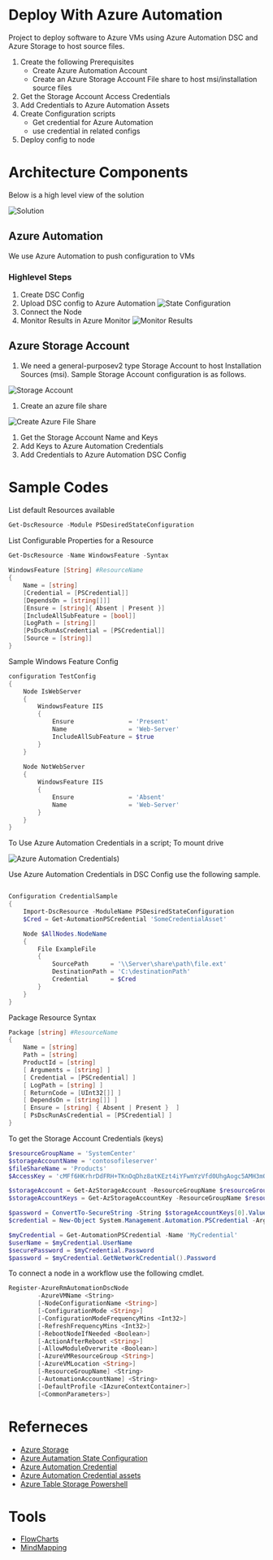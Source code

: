 # Deploy With Azure Automation

Project to deploy software to Azure VMs using Azure Automation DSC and Azure Storage to host source files.


1. Create the following Prerequisites
    - Create Azure Automation Account
    - Create an Azure Storage Account File share to host msi/installation source files
1. Get the Storage Account Access Credentials
1. Add Credentials to Azure Automation Assets
1. Create Configuration scripts
    - Get credential for Azure Automation
    - use credential in related configs
1. Deploy config to node

# Architecture Components

Below is a high level view of the solution

![Solution](./Images/Solution.png)


## Azure Automation

We use Azure Automation to push configuration to VMs

### Highlevel Steps

1. Create DSC Config
1. Upload DSC config to Azure Automation
![State Configuration](./Images/StateConfigs.png)
1. Connect the Node
1. Monitor Results in Azure Monitor
![Monitor Results](./Images/ConfigMonitor.png)

## Azure Storage Account
1. We need a general-purposev2 type Storage Account to host Installation Sources (msi). Sample Storage Account configuration is as follows.

![Storage Account](./Images/AzureStorage.png)
1. Create an azure file share

![Create Azure File Share](./Images/CreateFileShare.jpg)

1. Get the Storage Account Name and Keys
1. Add Keys to Azure Automation Credentials
1. Add Credentials to Azure Automation DSC Config


# Sample Codes

List default Resources available

```PowerShell
Get-DscResource -Module PSDesiredStateConfiguration
```

List Configurable Properties for a Resource

```PowerShell
Get-DscResource -Name WindowsFeature -Syntax 
  
WindowsFeature [String] #ResourceName
{
    Name = [string]
    [Credential = [PSCredential]]
    [DependsOn = [string[]]]
    [Ensure = [string]{ Absent | Present }]
    [IncludeAllSubFeature = [bool]]
    [LogPath = [string]]
    [PsDscRunAsCredential = [PSCredential]]
    [Source = [string]]
} 
```
Sample Windows Feature Config
 
```PowerShell
configuration TestConfig
{
    Node IsWebServer
    {
        WindowsFeature IIS
        {
            Ensure               = 'Present'
            Name                 = 'Web-Server'
            IncludeAllSubFeature = $true
        }
    }
 
    Node NotWebServer
    {
        WindowsFeature IIS
        {
            Ensure               = 'Absent'
            Name                 = 'Web-Server'
        }
    }
} 
```

To Use Azure Automation Credentials in a script;
To mount drive 


![Azure Automation Credentials](./Images/AutomationCredentials.png))

Use Azure Automation Credentials in DSC Config use the following sample. 

```PowerShell

Configuration CredentialSample
{
    Import-DscResource -ModuleName PSDesiredStateConfiguration
    $Cred = Get-AutomationPSCredential 'SomeCredentialAsset'

    Node $AllNodes.NodeName
    {
        File ExampleFile
        {
            SourcePath      = '\\Server\share\path\file.ext'
            DestinationPath = 'C:\destinationPath'
            Credential      = $Cred
        }
    }
}

```
Package Resource Syntax
```PowerShell
Package [string] #ResourceName
{
    Name = [string]
    Path = [string]
    ProductId = [string]
    [ Arguments = [string] ]
    [ Credential = [PSCredential] ]
    [ LogPath = [string] ]
    [ ReturnCode = [UInt32[]] ]
    [ DependsOn = [string[]] ]
    [ Ensure = [string] { Absent | Present }  ]
    [ PsDscRunAsCredential = [PSCredential] ]
}
```
To get the Storage Account Credentials (keys)

```PowerShell
$resourceGroupName = 'SystemCenter'
$storageAccountName = 'contosofileserver'
$fileShareName = 'Products'
$AccessKey = 'cMFf6HKrhrDdFRH+TKnOqDhz8atKEzt4iYFwmYzVfd0UhgAogc5AMH3mOgWM+K+GQdPQ7ujqyrtSP3x3Gip3nQ=='

$storageAccount = Get-AzStorageAccount -ResourceGroupName $resourceGroupName -Name $storageAccountName
$storageAccountKeys = Get-AzStorageAccountKey -ResourceGroupName $resourceGroupName -Name $storageAccountName

$password = ConvertTo-SecureString -String $storageAccountKeys[0].Value -AsPlainText -Force
$credential = New-Object System.Management.Automation.PSCredential -ArgumentList "AZURE\$($storageAccount.StorageAccountName)", $password
```


```PowerShell
$myCredential = Get-AutomationPSCredential -Name 'MyCredential'
$userName = $myCredential.UserName
$securePassword = $myCredential.Password
$password = $myCredential.GetNetworkCredential().Password 
```

To connect a node in a workflow use the following cmdlet.

```PowerShell
Register-AzureRmAutomationDscNode
        -AzureVMName <String>
        [-NodeConfigurationName <String>]
        [-ConfigurationMode <String>]
        [-ConfigurationModeFrequencyMins <Int32>]
        [-RefreshFrequencyMins <Int32>]
        [-RebootNodeIfNeeded <Boolean>]
        [-ActionAfterReboot <String>]
        [-AllowModuleOverwrite <Boolean>]
        [-AzureVMResourceGroup <String>]
        [-AzureVMLocation <String>]
        [-ResourceGroupName] <String>
        [-AutomationAccountName] <String>
        [-DefaultProfile <IAzureContextContainer>]
        [<CommonParameters>]
```


# Referneces
- [Azure Storage](https://docs.microsoft.com/en-us/azure/storage/common/storage-account-overview)
- [Azure Autamation State Configuration](https://docs.microsoft.com/en-us/azure/automation/automation-dsc-getting-started)
- [Azure Automation Credential](https://docs.microsoft.com/en-us/azure/automation/shared-resources/credentials)
- [Azure Automation Credential assets](https://docs.microsoft.com/en-us/azure/automation/automation-dsc-compile#credential-assets)
- [Azure Table Storage Powershell](https://docs.microsoft.com/en-us/azure/storage/tables/table-storage-how-to-use-powershell)
# Tools
- [FlowCharts](https://www.draw.io/)
- [MindMapping](https://www.mindmeister.com/)